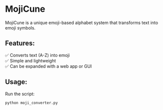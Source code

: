 # MojiCune

MojiCune is a unique emoji-based alphabet system that transforms text into emoji symbols. 

## Features:
✅ Converts text (A-Z) into emoji  
✅ Simple and lightweight  
✅ Can be expanded with a web app or GUI  

## Usage:

Run the script:
```bash
python moji_converter.py
